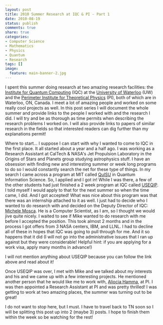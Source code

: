 ```yaml
---
layout: post
title: 2010 Summer Research at IQC & PI - Part 1
date: 2010-08-19
status: publish
comments: true
share: true
categories:
- Computer Science
- Mathematics
- Physics
- Quantum
- Research
tags: []
image:
  feature: main-banner-2.jpg
---
```


I spent this summer doing research at two amazing research facilities: the <a href="https://uwaterloo.ca/institute-for-quantum-computing/">Institute for Quantum Computing</a> (IQC) at the <a href="https://uwaterloo.ca/">University of Waterloo</a> (UW) and the <a href="http://www.perimeterinstitute.ca/">Perimeter Institute for Theoretical Physics</a> (PI), both of which are in Waterloo, ON, Canada. I meet a lot of amazing people and worked on some really cool projects as well. In this post series I will document the whole summer and provide links to the people I worked with and the research I did. I will try and be as thorough as time permits when describing the research problems I worked on. I will also provide links to papers of similar research in the fields so that interested readers can dig further than my explanations permit!

Where to start... I suppose I can start with why I wanted to come to IQC in the first place. It all started about a year and a half ago. I was working as a Research Assistant at CalTech & NASA's Jet Propulsion Laboratory in the Origins of Stars and Planets group studying astrophysics stuff. I have an obsession with finding new and interesting summer or week long programs to do so I would constantly search the net for these type of things. In my search I came across a program at MIT called <a href="/blog/2010/08/15/quisu-2009/">QuISU</a> in Quantum Information Science. So, I applied and I got in! While I was there, a few of the other students had just finished a 2 week program at IQC called <a href="/blog/2010/08/14/useqip-2010/">USEQIP</a>. I told myself I would apply to that for the next summer so when the time came, I did. And I got accepted! What was nice about this program was that there was an internship attached to it as well. I just had to decide who I wanted to do research with and decided on the Deputy Director of IQC: <a href="https://services.iqc.uwaterloo.ca/people/profile/mmosca/">Michele Mosca</a>. He is a Computer Scientist, as I am, so I thought we would jive quite nicely. I waited to see if Mike wanted to do research with me before I accepted the position. This took almost 2 months and in the process I got offers from 3 NASA centers, IBM, and LLNL. I had to decline all of these in hopes that IQC was going to pull through for me. And it so happens that it did (I will not go into the administrative issues that I ran up against but they were considerable! Helpful hint: if you are applying for a work visa, apply many months in advance!)

I will not mention anything about USEQIP because you can follow the link above and read about it!

Once USEQIP was over, I met with Mike and we talked about my interests and his and we came up with a few interesting projects. He mentioned another person that he would like me to work with, <a href="http://www.perimeterinstitute.ca/personal/ahamma/">Aliocia Hamma</a>, at PI. I was then appointed a Research Assistant at PI and was pretty thrilled! I was getting to work at two amazing places, the summer was turning out to be great!

I do not want to stop here, but I must. I have to travel back to TN soon so I will be splitting this post up into 2 (maybe 3) posts. I hope to finish them within the week so be watching for the rest!
